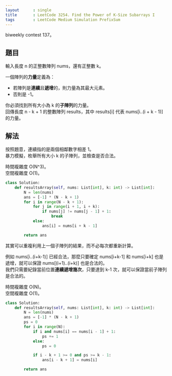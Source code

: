 ```yaml
---
layout      : single
title       : LeetCode 3254. Find the Power of K-Size Subarrays I
tags        : LeetCode Medium Simulation PrefixSum
---
```

biweekly contest 137。  

## 題目

輸入長度 n 的正整數陣列 nums，還有正整數 k。  

一個陣列的**力量**定義為：  

- 若陣列是**連續**且**遞增**的，則力量為其最大元素。  
- 否則是 -1。  

你必須找到所有大小為 k 的**子陣列**的力量。  
回傳長度 n - k + 1 的整數陣列 results，其中 results[i] 代表 nums[i..(i + k - 1)] 的力量。  

## 解法

按照題意，連續指的是兩個相鄰數字相差 1。  
暴力模擬，枚舉所有大小 k 的子陣列，並檢查是否合法。  

時間複雜度 O(N^3)。  
空間複雜度 O(1)。  

```python
class Solution:
    def resultsArray(self, nums: List[int], k: int) -> List[int]:
        N = len(nums)
        ans = [-1] * (N - k + 1)
        for i in range(N - k + 1):
            for j in range(i + 1, i + k):
                if nums[j] != nums[j - 1] + 1:
                    break
            else:
                ans[i] = nums[i + k - 1]

        return ans
```

其實可以重複利用上一個子陣列的結果，而不必每次都重新計算。  

例如 nums[i..(i+k-1)] 已經合法，那麼只要確定 nums[i+k-1] 和 nums[i+k] 也是遞增，就可以保證 nums[(i+1)..(i+k)] 也是合法的。  
我們只需要紀錄當前位置**連續遞增幾次**，只要達到 k-1 次，就可以保證當前子陣列是合法的。  

時間複雜度 O(N)。  
空間複雜度 O(1)。  

```python
class Solution:
    def resultsArray(self, nums: List[int], k: int) -> List[int]:
        N = len(nums)
        ans = [-1] * (N - k + 1)
        ps = 0
        for i in range(N):
            if i and nums[i] == nums[i - 1] + 1:
                ps += 1
            else:
                ps = 0

            if i - k + 1 >= 0 and ps >= k - 1:
                ans[i - k + 1] = nums[i]

        return ans
```
